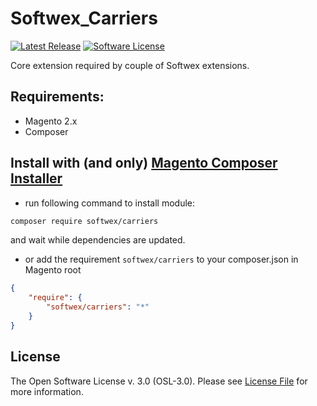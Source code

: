 # Softwex_Carriers

[![Latest Release][ico-version]][link-release]
[![Software License][ico-license]](LICENSE.md)

Core extension required by couple of Softwex extensions.

## Requirements:

  * Magento 2.x
  * Composer

## Install with (and only) [Magento Composer Installer](https://github.com/Cotya/magento-composer-installer)
  * run following command to install module:
```bash
composer require softwex/carriers
```
and wait while dependencies are updated.

  * or add the requirement `softwex/carriers` to your composer.json in Magento root
```json
{
    "require": {
        "softwex/carriers": "*"
    }
}
```

## License

The Open Software License v. 3.0 (OSL-3.0). Please see [License File](LICENSE.md) for more information.

[ico-version]: https://img.shields.io/github/release/S0FTWEX/Carriers.svg?style=flat-square
[ico-license]: https://img.shields.io/badge/license-OSL--3.0-brightgreen.svg?style=flat-square
[link-release]: https://github.com/S0FTWEX/Carriers/releases/latest
